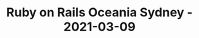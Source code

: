---
layout: post
title: Ruby on Rails Oceania Sydney - 2021-03-09
datetime: '2021-03-09T02:00:00-05:00'
name: Ruby on Rails Oceania Sydney
external_url: https://www.meetup.com/Ruby-On-Rails-Oceania-Sydney/events/hlnmbsyccfbmb/
online_event: false
year_month: 2021-03
---
